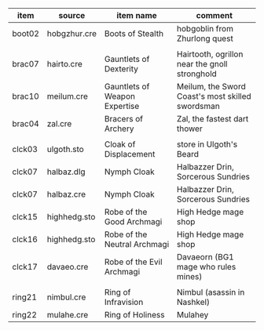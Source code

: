 | item   | source       | item name                     | comment                                          |
| ------ | ------------ | ----------------------------- | ------------------------------------------------ |
| boot02 | hobgzhur.cre | Boots of Stealth              | hobgoblin from Zhurlong quest                    |
|        |
| brac07 | hairto.cre   | Gauntlets of Dexterity        | Hairtooth, ogrillon near the gnoll stronghold    |
| brac10 | meilum.cre   | Gauntlets of Weapon Expertise | Meilum, the Sword Coast's most skilled swordsman |
| brac04 | zal.cre      | Bracers of Archery            | Zal, the fastest dart thower                     |
|        |
| clck03 | ulgoth.sto   | Cloak of Displacement         | store in Ulgoth's Beard                          |
| clck07 | halbaz.dlg   | Nymph Cloak                   | Halbazzer Drin, Sorcerous Sundries               |
| clck07 | halbaz.cre   | Nymph Cloak                   | Halbazzer Drin, Sorcerous Sundries               |
| clck15 | highhedg.sto | Robe of the Good Archmagi     | High Hedge mage shop                             |
| clck16 | highhedg.sto | Robe of the Neutral Archmagi  | High Hedge mage shop                             |
| clck17 | davaeo.cre   | Robe of the Evil Archmagi     | Davaeorn (BG1 mage who rules mines)              |
|        |
| ring21 | nimbul.cre   | Ring of Infravision           | Nimbul (asassin in Nashkel)                      |
| ring22 | mulahe.cre   | Ring of Holiness              | Mulahey                                          |
